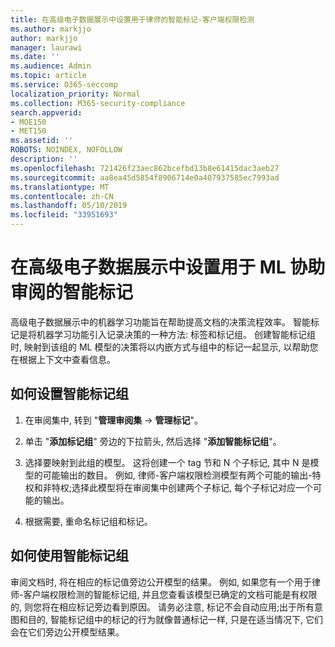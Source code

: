```yaml
---
title: 在高级电子数据展示中设置用于律师的智能标记-客户端权限检测
ms.author: markjjo
author: markjjo
manager: laurawi
ms.date: ''
ms.audience: Admin
ms.topic: article
ms.service: O365-seccomp
localization_priority: Normal
ms.collection: M365-security-compliance
search.appverid:
- MOE150
- MET150
ms.assetid: ''
ROBOTS: NOINDEX, NOFOLLOW
description: ''
ms.openlocfilehash: 721426f23aec862bcefbd13b8e61415dac3aeb27
ms.sourcegitcommit: aa8ea45d5854f8906714e0a407937585ec7993ad
ms.translationtype: MT
ms.contentlocale: zh-CN
ms.lasthandoff: 05/10/2019
ms.locfileid: "33951693"
---
```

# <a name="set-up-smart-tags-for-ml-assisted-review-in-advanced-ediscovery"></a>在高级电子数据展示中设置用于 ML 协助审阅的智能标记

高级电子数据展示中的机器学习功能旨在帮助提高文档的决策流程效率。 智能标记是将机器学习功能引入记录决策的一种方法: 标签和标记组。 创建智能标记组时, 映射到该组的 ML 模型的决策将以内嵌方式与组中的标记一起显示, 以帮助您在根据上下文中查看信息。

## <a name="how-to-set-up-a-smart-tag-group"></a>如何设置智能标记组

1. 在审阅集中, 转到 "**管理审阅集** -> **管理标记**"。

2. 单击 "**添加标记组**" 旁边的下拉箭头, 然后选择 "**添加智能标记组**"。

3. 选择要映射到此组的模型。 这将创建一个 tag 节和 N 个子标记, 其中 N 是模型的可能输出的数目。 例如, 律师-客户端权限检测模型有两个可能的输出-特权和非特权;选择此模型将在审阅集中创建两个子标记, 每个子标记对应一个可能的输出。

4. 根据需要, 重命名标记组和标记。

## <a name="how-to-use-a-smart-tag-group"></a>如何使用智能标记组

审阅文档时, 将在相应的标记值旁边公开模型的结果。 例如, 如果您有一个用于律师-客户端权限检测的智能标记组, 并且您查看该模型已确定的文档可能是有权限的, 则您将在相应标记旁边看到原因。 请务必注意, 标记不会自动应用;出于所有意图和目的, 智能标记组中的标记的行为就像普通标记一样, 只是在适当情况下, 它们会在它们旁边公开模型结果。
